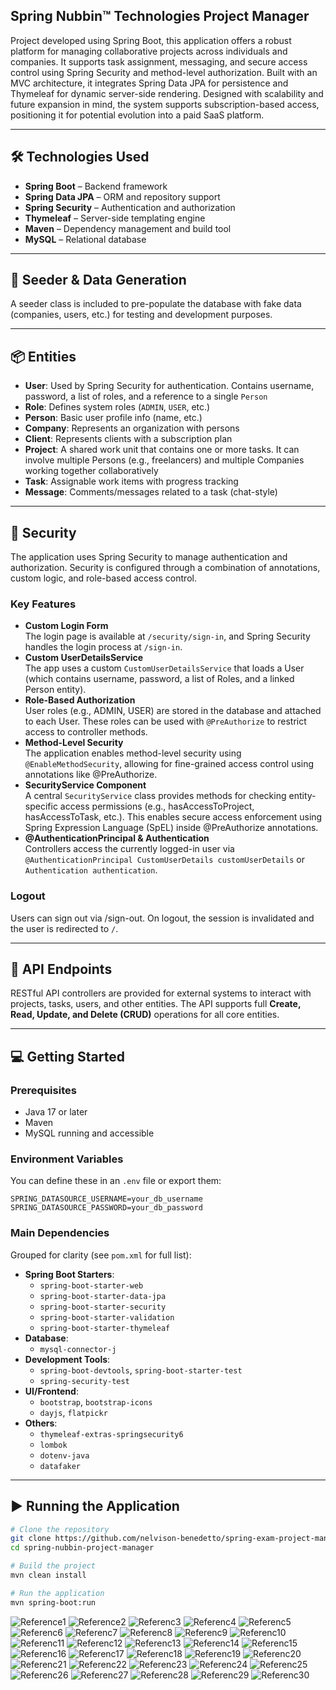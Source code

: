 ## Spring Nubbin™ Technologies Project Manager
Project developed using Spring Boot, this application offers a robust platform for managing collaborative projects across individuals and companies. It supports task assignment, messaging, and secure access control using Spring Security and method-level authorization. Built with an MVC architecture, it integrates Spring Data JPA for persistence and Thymeleaf for dynamic server-side rendering. Designed with scalability and future expansion in mind, the system supports subscription-based access, positioning it for potential evolution into a paid SaaS platform.

---

## 🛠️ Technologies Used

- **Spring Boot** – Backend framework
- **Spring Data JPA** – ORM and repository support
- **Spring Security** – Authentication and authorization
- **Thymeleaf** – Server-side templating engine
- **Maven** – Dependency management and build tool
- **MySQL** – Relational database

---

## 🌱 Seeder & Data Generation

A seeder class is included to pre-populate the database with fake data (companies, users, etc.) for testing and development purposes.

---

## 📦 Entities

- **User**: Used by Spring Security for authentication. Contains username, password, a list of roles, and a reference to a single `Person`
- **Role**: Defines system roles (`ADMIN`, `USER`, etc.)
- **Person**: Basic user profile info (name, etc.)
- **Company**: Represents an organization with persons
- **Client**: Represents clients with a subscription plan
- **Project**: A shared work unit that contains one or more tasks. It can involve multiple Persons (e.g., freelancers) and multiple Companies working together collaboratively
- **Task**: Assignable work items with progress tracking
- **Message**: Comments/messages related to a task (chat-style)

---

## 🔐 Security

The application uses Spring Security to manage authentication and authorization. Security is configured through a combination of annotations, custom logic, and role-based access control.

### Key Features
- **Custom Login Form**  
  The login page is available at `/security/sign-in`, and Spring Security handles the login process at `/sign-in`.
- **Custom UserDetailsService**  
  The app uses a custom `CustomUserDetailsService` that loads a User (which contains username, password, a list of Roles, and a linked Person entity).
- **Role-Based Authorization**  
  User roles (e.g., ADMIN, USER) are stored in the database and attached to each User. These roles can be used with `@PreAuthorize` to restrict access to controller methods.
- **Method-Level Security**  
  The application enables method-level security using `@EnableMethodSecurity`, allowing for fine-grained access control using annotations like @PreAuthorize.
- **SecurityService Component**  
  A central `SecurityService` class provides methods for checking entity-specific access permissions (e.g., hasAccessToProject, hasAccessToTask, etc.). This enables secure access enforcement using Spring Expression Language (SpEL) inside @PreAuthorize annotations.
- **@AuthenticationPrincipal & Authentication**  
  Controllers access the currently logged-in user via `@AuthenticationPrincipal CustomUserDetails customUserDetails` or `Authentication authentication`.

### Logout
Users can sign out via /sign-out. On logout, the session is invalidated and the user is redirected to `/`.

---

## 📡 API Endpoints

RESTful API controllers are provided for external systems to interact with projects, tasks, users, and other entities.
The API supports full **Create, Read, Update, and Delete (CRUD)** operations for all core entities.

---

## 💻 Getting Started

### Prerequisites

- Java 17 or later
- Maven
- MySQL running and accessible

### Environment Variables

You can define these in an `.env` file or export them:
```env
SPRING_DATASOURCE_USERNAME=your_db_username
SPRING_DATASOURCE_PASSWORD=your_db_password
```

### Main Dependencies

Grouped for clarity (see `pom.xml` for full list):

- **Spring Boot Starters**:
  - `spring-boot-starter-web`
  - `spring-boot-starter-data-jpa`
  - `spring-boot-starter-security`
  - `spring-boot-starter-validation`
  - `spring-boot-starter-thymeleaf`
- **Database**:
  - `mysql-connector-j`
- **Development Tools**:
  - `spring-boot-devtools`, `spring-boot-starter-test`
  - `spring-security-test`
- **UI/Frontend**:
  - `bootstrap`, `bootstrap-icons`
  - `dayjs`, `flatpickr`
- **Others**:
  - `thymeleaf-extras-springsecurity6`
  - `lombok`
  - `dotenv-java`
  - `datafaker`

---

## ▶️ Running the Application

```bash
# Clone the repository
git clone https://github.com/nelvison-benedetto/spring-exam-project-manager
cd spring-nubbin-project-manager

# Build the project
mvn clean install

# Run the application
mvn spring-boot:run
```

![Reference1](./readmefiles/nubbintech1.png)
![Reference2](./readmefiles/nubbintech2.png)
![Referenc3](./readmefiles/nubbintech3.png)
![Referenc4](./readmefiles/nubbintech3.2.png)
![Referenc5](./readmefiles/nubbintech4.png)
![Referenc6](./readmefiles/nubbintech5.png)
![Referenc7](./readmefiles/nubbintech6.png)
![Referenc8](./readmefiles/nubbintech7.png)
![Referenc9](./readmefiles/nubbintech8.png)
![Referenc10](./readmefiles/nubbintech9.png)
![Referenc11](./readmefiles/nubbintech10.png)
![Referenc12](./readmefiles/nubbintech11.png)
![Referenc13](./readmefiles/nubbintech12.png)
![Referenc14](./readmefiles/nubbintech13.png)
![Referenc15](./readmefiles/nubbintech14.png)
![Referenc16](./readmefiles/nubbintech15.png)
![Referenc17](./readmefiles/nubbintech16.png)
![Referenc18](./readmefiles/nubbintech17.png)
![Referenc19](./readmefiles/nubbintech18.png)
![Referenc20](./readmefiles/nubbintech19.png)
![Referenc21](./readmefiles/nubbintech20.2.png)
![Referenc22](./readmefiles/nubbintech21.2.png)
![Referenc23](./readmefiles/nubbintech22.png)
![Referenc24](./readmefiles/nubbintech23.2.png)
![Referenc25](./readmefiles/nubbintech24.png)
![Referenc26](./readmefiles/nubbintech25.2.png)
![Referenc27](./readmefiles/nubbintech26.2.png)
![Referenc28](./readmefiles/nubbintech27.3.png)
![Referenc29](./readmefiles/nubbintech28.3.png)
![Referenc30](./readmefiles/nubbintech29.3.png)